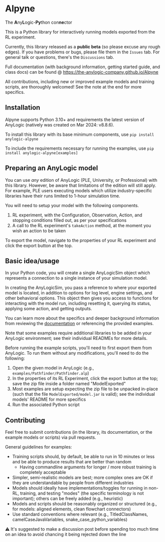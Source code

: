 # Alpyne

The **A**ny**L**ogic-**Py**thon con**ne**ctor

This is a Python library for interactively running models exported from the RL experiment. 

Currently, this library released as a **public beta** (so please excuse any rough edges). If you have problems or bugs, please file them in the `Issues` tab. For general talk or questions, there's the `Discussions` tab.

Full documentation (with background information, getting started guide, and class docs) can be found @ https://the-anylogic-company.github.io/Alpyne

All contributions, including new or improved example models and training scripts, are thoroughly welcomed! See the note at the end for more specifics.

Installation
------------
Alpyne supports Python 3.10+ and requirements the latest version of AnyLogic (natively was created on Mar 2024: v8.8.6).

To install this library with its base minimum components, use ``pip install anylogic-alpyne``

To include the requirements necessary for running the examples, use ``pip install anylogic-alpyne[examples]``

Preparing an AnyLogic model
---------------------------
You can use *any* edition of AnyLogic (PLE, University, or Professional) with this library. However, be aware that limitations of the edition will still apply. For example, PLE users executing models which utilize industry-specific libraries have their runs limited to 1-hour simulation time. 

You will need to setup your model with the following components.

1. RL experiment, with the Configuration, Observation, Action, and stopping conditions filled out, as per your specifications
2. A call to the RL experiment's ``takeAction`` method, at the moment you wish an action to be taken

To export the model, navigate to the properties of your RL experiment and click the export button at the top.

Basic idea/usage
----------------
In your Python code, you will create a single AnyLogicSim object which represents a connection to a single instance of your simulation model.

In creating the AnyLogicSim, you pass a reference to where your exported model is located, in addition to options for log level, engine settings, and other behavioral options.
This object then gives you access to functions for interacting with the model run, including resetting it, querying its status, applying some action, and getting outputs.

You can learn more about the specifics and deeper background information from reviewing the [documentation](https://the-anylogic-company.github.io/Alpyne) or referencing the provided examples.

Note that some examples require additional libraries to be added in your AnyLogic environment; see their individual READMEs for more details.

Before running the example scripts, you'll need to first export them from AnyLogic. To run them without any modifications, you'll need to do the following:

1. Open the given model in AnyLogic (e.g., `examples/Pathfinder/Pathfinder.alp`)
2. In the properties of its RL Experiment, click the export button at the top; save the zip file inside a folder named "ModelExported" 
3. Most examples are setup expecting the zip file to be unpacked in-place (such that the file `ModelExported/model.jar` is valid); see the individual models' README for more specifics
4. Run the associated Python script

Contributing
------------
Feel free to submit contributions (in the library, its documentation, or the example models or scripts) via pull requests.

General guidelines for examples:

- Training scripts should, by default, be able to run in 10 minutes or less and be able to produce results that are better than random
  - Having commandline arguments for longer / more robust training is completely acceptable
- Simpler, semi-realistic models are best; more complex ones are OK if they are understandable by people from different industries
- Models should ideally have implementations/toggles for running in non-RL, training, and testing "modes" (the specific terminology is not important); others can be freely added (e.g., heuristic)
- Models and scripts should be reasonably organized or structured (e.g., for models: aligned elements, clean flowchart connectors)
- Use standard conventions where relevant (e.g., TitledClassNames, camelCaseJavaVariables, snake_case_python_variables)

⚠ It's suggested to make a discussion post before spending too much time on an idea to avoid chancing it being rejected down the line
